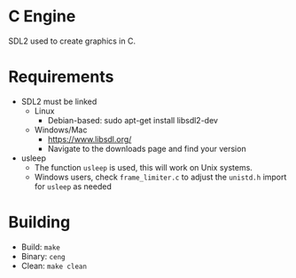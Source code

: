 # C Engine
SDL2 used to create graphics in C.

# Requirements
* SDL2 must be linked
    * Linux
        * Debian-based: sudo apt-get install libsdl2-dev
    * Windows/Mac
        * https://www.libsdl.org/
        * Navigate to the downloads page and find your version
* usleep
    * The function `usleep` is used, this will work on Unix systems.
    * Windows users, check `frame_limiter.c` to adjust the `unistd.h` import for `usleep` as needed

# Building
* Build: `make`
* Binary: `ceng`
* Clean: `make clean`